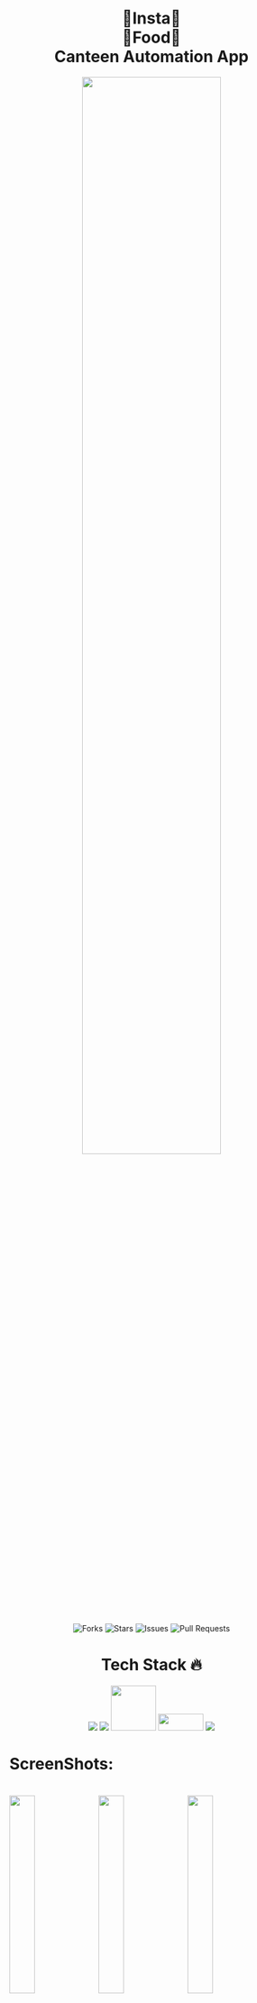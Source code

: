 <h1 align="center"> 🍕Insta🍕 <br> 🍦Food🍦 <br> Canteen Automation App </h1>

<p align= "center"><img width=70% src="https://github.com/anotherwebguy/Canteen-Automation-App/blob/master/assets/app.png"></p>
 
<div align="center">

![Forks](https://img.shields.io/github/forks/anotherwebguy/Canteen-Automation-App)
![Stars](https://img.shields.io/github/stars/anotherwebguy/Canteen-Automation-App)
![Issues](https://img.shields.io/github/issues/anotherwebguy/Canteen-Automation-App)
![Pull Requests](https://img.shields.io/github/issues-pr/anotherwebguy/Canteen-Automation-App?)

</div>

<h1 align=center> Tech Stack 🔥 </h1>  
  <p align="center">
  <img src="https://img.shields.io/badge/dart-%230175C2.svg?&style=for-the-badge&logo=dart&logoColor=white"/> <img src="https://img.shields.io/badge/Flutter%20-%2302569B.svg?&style=for-the-badge&logo=Flutter&logoColor=white" /> <img src="https://img.shields.io/badge/Firebase-orange" width=80/> <img src="https://dashboard.razorpay.com/img/logo_full.png" width=80 height=30/>  <img src="https://img.shields.io/badge/github%20-%23121011.svg?&style=for-the-badge&logo=github&logoColor=white"/>
	
<h1> ScreenShots: <h1>

<img src="https://user-images.githubusercontent.com/66346161/118356918-0c892080-b595-11eb-86c6-9dc6a8e274ba.png" width=30%/>
<img src="https://user-images.githubusercontent.com/66346161/118356924-13b02e80-b595-11eb-99c0-fde31a99f530.png" width=30%/>
<img src="https://user-images.githubusercontent.com/66346161/118356928-17dc4c00-b595-11eb-9ca1-3e58d25788e2.png" width=30%/>
<img src="https://user-images.githubusercontent.com/66346161/118356676-0cd4ec00-b594-11eb-8963-b608128c954d.png" width=32%/>
<img src="https://user-images.githubusercontent.com/66346161/118356688-1d856200-b594-11eb-96fb-1ee96daac54f.png" width=31%/>
<img src="https://user-images.githubusercontent.com/66346161/118356701-270eca00-b594-11eb-9f10-0d190f2bf756.png" width=30%/>
<img src="https://user-images.githubusercontent.com/66346161/118356707-2d9d4180-b594-11eb-93dd-14d229b17a9e.png" width=30%/>
<img src="https://user-images.githubusercontent.com/66346161/118356708-33932280-b594-11eb-9e1a-f3212f9cd4e6.png" width=30%/>
<img src="https://user-images.githubusercontent.com/66346161/118356710-3a219a00-b594-11eb-99d0-546983b26f25.png" width=33%/>
<img src="https://user-images.githubusercontent.com/66346161/118357171-63432a00-b596-11eb-998f-44c071751164.png" width=30%/>
<img src="https://user-images.githubusercontent.com/66346161/118357185-73f3a000-b596-11eb-9553-b6dbc9abca5c.png" width=30%/>
<img src="https://user-images.githubusercontent.com/66346161/118357201-82da5280-b596-11eb-8f9c-6d45c02e7a95.png" width=30%/>
<img src="https://user-images.githubusercontent.com/66346161/118357210-88d03380-b596-11eb-924d-5f65a602d179.png" width=30%/>
<img src="https://user-images.githubusercontent.com/66346161/118357226-9d143080-b596-11eb-9d4c-d5bec7d2ca81.png" width=30%/>
<img src="https://user-images.githubusercontent.com/66346161/118357228-a30a1180-b596-11eb-9e11-3fd6d670a70d.png" width=30%/>
<img src="https://user-images.githubusercontent.com/66346161/118357245-c339d080-b596-11eb-9aaf-8f5ba066ee19.png" width=30%/>
<img src="https://user-images.githubusercontent.com/66346161/118357253-c9c84800-b596-11eb-9d81-3dad302863ca.png" width=30%/>
<img src="https://user-images.githubusercontent.com/66346161/118357272-dcdb1800-b596-11eb-8d7f-980bbbbe47ed.png" width=30%/>
<img src="https://user-images.githubusercontent.com/66346161/118357275-e2d0f900-b596-11eb-9098-9efaf511e92a.png" width=30%/>
	

<h2 align= "left"><b>Contributing Guidelines!</b></h2>

1. Make sure to keep the UI consistent while adding a new feature.
2. When adding new packages, use the package version which is compatible with the new flutter 2 update.
3. Make sure that your code is well documented, especially in the tougher areas.
4. Maintain a uniform naming convention throughout the codebase.
5. If your code is being repetitive then refactor it to create a new widget for future use.
6. Make the code as modular as possible, separating the UI from the logic.

Contributions are always welcome! You can also visit our [contributing guidelines](https://github.com/anotherwebguy/Canteen-Automation-App/blob/master/CONTRIBUTING.md) beforing making any contributions. 

<h2 align= "left"><b>Steps</b></h2>

![Steps](https://media.giphy.com/media/o5BzNDDFQnepi/giphy.gif)


**1.** Fork [this](https://github.com/anotherwebguy/Canteen-Automation-App) repository.

<img src="https://user-images.githubusercontent.com/41269164/70219309-9a3eca80-176a-11ea-8a4d-1bd701d07314.png" width=300>


**2.** Clone the forked repository.

```terminal
git clone https://github.com/<your-github-username>/Canteen-Automation-App.git
```

<img src="https://encrypted-tbn0.gstatic.com/images?q=tbn%3AANd9GcT5N0HJ9db7jSvcL4dsDscZQBzqQqqKVs0BnO1OVz26glLWKJRY&usqp=CAU" width="300">

**3.** Navigate to the project directory.

```terminal
cd Canteen-Automation-App
```

**4.** Create a new branch.

```terminal
git checkout -b <your_branch_name>
```

**5.** Make changes in source code.

![changes](https://media.giphy.com/media/QNFhOolVeCzPQ2Mx85/200w_d.gif)


**6.** Commit your changes.
```terminal
git commit -m "Message"
```

**7.** Push your local branch to the remote repository.
```terminal
git push -u origin <your_branch_name>
```

**8.** Create a Pull Request!


Finally, go to your repository in the browser and click on `compare and pull requests`.
Then add a title and description to your pull request that explains your precious effort.

<img src="https://user-images.githubusercontent.com/41269164/70219707-47194780-176b-11ea-96c2-d0c401ddb1e0.png" width=600>
		
click on `Compare and Pull Request`
		
<img src="https://user-images.githubusercontent.com/41269164/70219836-8d6ea680-176b-11ea-81d5-549093bf0954.png" width=600>

**Congratulations!**  :boom: Sit and relax, you've made your contribution to [Insta Food](https://github.com/anotherwebguy/Canteen-Automation-App) project.

<h2 align= "left"><b>Code of Conduct</b></h2>

We follow certain guidelines in order to maintain this repository. Please find our [code of conduct](https://github.com/anotherwebguy/Canteen-Automation-App/blob/master/CODE_OF_CONDUCT.md) and read it carefully.

<h2 align= "left"><b>License</b></h2>

Distributed under the GPL-3.0 License. See [LICENSE](https://github.com/anotherwebguy/Canteen-Automation-App/blob/master/LICENSE) for more information.



## Contributors:
<table>
	<tr>
		<td>
			<a href="https://github.com/anotherwebguy/Canteen-Automation-App/graphs/contributors">
  <img src="https://contrib.rocks/image?repo=anotherwebguy/Canteen-Automation-App" />
</a>
		</td>
	</tr>
</table>






